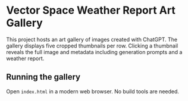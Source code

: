 
# Vector Space Weather Report Art Gallery

This project hosts an art gallery of images created with ChatGPT. The gallery displays five cropped thumbnails per row. Clicking a thumbnail reveals the full image and metadata including generation prompts and a weather report.

## Running the gallery

Open `index.html` in a modern web browser. No build tools are needed.
